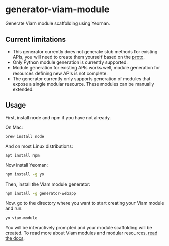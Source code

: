# generator-viam-module

Generate Viam module scaffolding using Yeoman.

## Current limitations

- This generator currently does not generate stub methods for existing APIs, you will need to create them yourself based on the [proto](https://github.com/viamrobotics/api/tree/main/proto/viam).
- Only Python module generation is currently supported.
- Module generation for existing APIs works well, module generation for resources defining new APIs is not complete.
- The generator currently only supports generation of modules that expose a single modular resource. These modules can be manually extended.

## Usage

First, install node and npm if you have not already.

On Mac:

``` bash
brew install node
```

And on most Linux distributions:

``` bash
apt install npm
```

Now install Yeoman:

``` bash
npm install -g yo
```

Then, install the Viam module generator:

``` bash
npm install -g generator-webapp
```

Now, go to the directory where you want to start creating your Viam module and run:

``` bash
yo viam-module
```

You will be interactively prompted and your module scaffolding will be created.
To read more about Viam modules and modular resources, [read the docs](https://docs.viam.com/extend/modular-resources/).